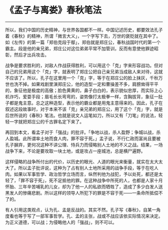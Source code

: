 # 《孟子与离娄》春秋笔法

------

所以，我们中国的历史精神，与世界各国都不一样。中国记述历史，都要效法孔子着《春秋》的精神，所谓「微言大义」，一个字写下去，万世的褒贬就在其中了。如《左传》的第一篇「郑伯克段于鄢」，郑伯就是郑庄公，春秋战国时代的第一个霸主。段是他的亲兄弟，郑庄公对这位弟弟平常不加管训，反而有意使他罪迹昭彰，然后才出兵攻击。

战争是要求胜利的，对敌人作战获得胜利，可以用这个「克」字来形容战功。但对自己的兄弟用这个「克」字，就表明了郑庄公把自己亲兄弟当成敌人来对待，这就不应该了。所以，孔子在这里用一个「克」字，等于在郑庄公的脸上抹灰，千秋万世也洗不掉。如果戏剧里演郑庄公，他的造型一定和曹操差不多，肩膀耸得平平的，象征他是极度的高傲；脸色黄黄的，鼻子白白的，表示貌似忠厚，而实际上心机诈巧，爱耍手段；眉毛长长弯弯的，姿势像打太极拳一样，含胸拔背，象征一肚子都是鬼主意。总之这种造型，表示他的霸业都是用鬼主意得来的。因此，孔子在叙述这段故事时，对于本来不该「克」亲兄弟的郑庄公，用了这个「克」字，就是后世所说的《春秋》笔法。也就是说文人运笔如刀，所以又有「刀笔」的说法，轻轻一字就把郑庄公的千古罪名定下来了。

再回到本文，看孟子对于「强战」的批评。「争地以战，杀人盈野；争城以战，杀人盈城。此所谓率土地而食人肉，罪不容于死。」孟子说，不行仁政而富尚且要被孔子摒弃，更何况这种不讲公理、恃兵力而侵略别人土地的不义之战。结果，一场战争下来，不论是要攻取一块土地，或是攻占一座城池，总是横尸遍野。

这样侵略的战争所付出的代价，以历史的眼光、人道的眼光来衡量，就实在太大太大了。所以孟子批评说，这种为了占有别人土地所采用的战争手段，等于在吃人肉。如果以军事哲学、政治哲学立场而言，纵然判他为战犯，予以处死，都还是太轻了，「罪不容于死」，死不足抵他的罪。在这种战争中所死的人，也都是人家十月怀胎、三年辛苦哺乳的儿女，却为了他一人的私欲而牺牲了，造成了多少白发人送黑发人的惨痛悲剧。所以这样的领导人所犯下的罪是不容于死——一条命所抵偿不了的。

有人引用这类观点，认为孔、孟是反战的。其实不然。孔子写《春秋》，自某一角度看也等于写了一部军事哲学。孔、孟的主张，战或不战应该依实际情况来决定。为正义道德，可以战；为侵略他人的「强战」，则不可以。
